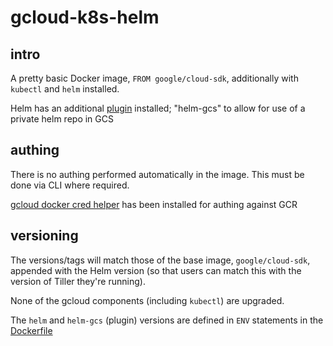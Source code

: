 # gcloud-k8s-helm

## intro

A pretty basic Docker image, `FROM google/cloud-sdk`, additionally with `kubectl` and `helm` installed. 

Helm has an additional [plugin](https://github.com/nouney/helm-gcs) installed; "helm-gcs" to allow for use of a private helm repo in GCS


## authing

There is no authing performed automatically in the image. This must be done via CLI where required.

[gcloud docker cred helper](https://cloud.google.com/container-registry/docs/advanced-authentication#gcloud_as_a_docker_credential_helper) has been installed for authing against GCR

## versioning

The versions/tags will match those of the base image, `google/cloud-sdk`, appended with the Helm version (so that users can match this with the version of Tiller they're running).

None of the gcloud components (including `kubectl`) are upgraded.

The `helm` and `helm-gcs` (plugin) versions are defined in `ENV` statements in the [Dockerfile](Dockerfile)
